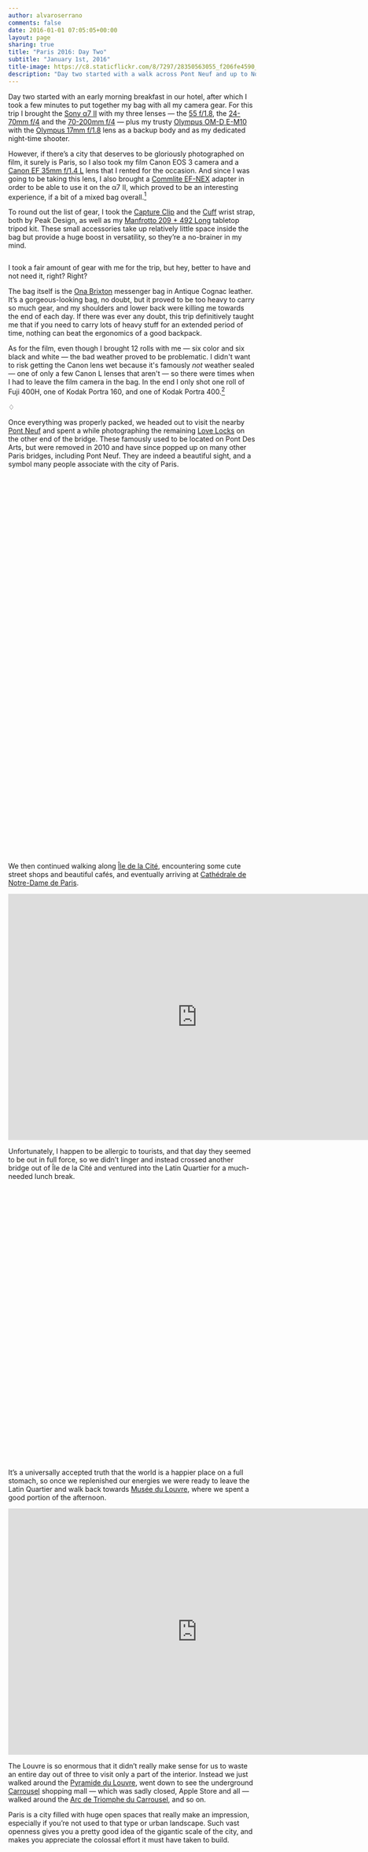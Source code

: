 ```yaml
---
author: alvaroserrano
comments: false
date: 2016-01-01 07:05:05+00:00
layout: page
sharing: true
title: "Paris 2016: Day Two"
subtitle: "January 1st, 2016"
title-image: https://c8.staticflickr.com/8/7297/28350563055_f206fe4590_o.jpg
description: "Day two started with a walk across Pont Neuf and up to Notre Dame, followed by a brief stop for lunch in the Latin Quartier, and then a stroll around Musée du Louvre, Jardin des Tuileries, Place de la Concorde and finally, L’église de la Madeleine."
---
```


Day two started with an early morning breakfast in our hotel, after which I took a few minutes to put together my bag with all my camera gear. For this trip I brought the [Sony α7 II](http://www.amazon.com/dp/B00PX8CHO6/?tag=analogsens-20) with my three lenses — the [55 f/1.8](http://www.amazon.com/dp/B00FSB799Q/?tag=analogsens-20), the [24-70mm f/4](http://www.amazon.com/dp/B00FSB79FU/?tag=analogsens-20) and the [70-200mm f/4](http://www.amazon.com/dp/B00I8BICEO/?tag=analogsens-20) — plus my trusty [Olympus OM-D E-M10](http://www.amazon.com/dp/B00HPQ09H6/?tag=analogsens-20) with the [Olympus 17mm f/1.8](http://www.amazon.com/dp/B00CI3R4VU/?tag=analogsens-20) lens as a backup body and as my dedicated night-time shooter.

However, if there’s a city that deserves to be gloriously photographed on film, it surely is Paris, so I also took my film Canon EOS 3 camera and a [Canon EF 35mm f/1.4 L](http://www.amazon.com/dp/B00009R6WY/?tag=analogsens-20) lens that I rented for the occasion. And since I was going to be taking this lens, I also brought a [Commlite EF-NEX](http://www.amazon.com/dp/B00DW0EV2I/?tag=analogsens-20) adapter in order to be able to use it on the α7 II, which proved to be an interesting experience, if a bit of a mixed bag overall.[^Daytwo1]

[^Daytwo1]: Unfortunately, AF is pretty unreliable with this lens, even in good light, so I spent about 90% of my time using it in MF mode. I was honestly expecting AF performance to be significantly better with this adapter. Alas, that was not the case for me at all. Suffice it to say, I’ve already sent the adapter back to Amazon.

To round out the list of gear, I took the [Capture Clip](http://www.amazon.com/dp/B00H7JGOS4/?tag=analogsens-20) and the [Cuff](http://www.amazon.com/dp/B0115FC0B0/?tag=analogsens-20) wrist strap, both by Peak Design, as well as my [Manfrotto 209 + 492 Long](http://www.amazon.com/dp/B002VD8380/?tag=analogsens-20) tabletop tripod kit. These small accessories take up relatively little space inside the bag but provide a huge boost in versatility, so they’re a no-brainer in my mind.

<figure class="full-width">
	<a class="fancybox" rel="galleryParis2" href="https://farm2.staticflickr.com/1507/24147838733_36853de218_o.jpg"><img src="https://farm2.staticflickr.com/1507/24147838733_36853de218_o.jpg" alt="" /></a>
</figure>

<p class="caption">I took a fair amount of gear with me for the trip, but hey, better to have and not need it, right? Right?</p>

The bag itself is the [Ona Brixton](http://www.amazon.com/dp/B00AEB3PPC/?tag=analogsens-20) messenger bag in Antique Cognac leather. It’s a gorgeous-looking bag, no doubt, but it proved to be too heavy to carry so much gear, and my shoulders and lower back were killing me towards the end of each day. If there was ever any doubt, this trip definitively taught me that if you need to carry lots of heavy stuff for an extended period of time, nothing can beat the ergonomics of a good backpack.

As for the film, even though I brought 12 rolls with me — six color and six black and white — the bad weather proved to be problematic. I didn't want to risk getting the Canon lens wet because it's famously _not_ weather sealed — one of only a few Canon L lenses that aren't — so there were times when I had to leave the film camera in the bag. In the end I only shot one roll of Fuji 400H, one of Kodak Portra 160, and one of Kodak Portra 400.[^Daytwo2]

[^Daytwo2]: These are three high-quality film stocks, and for the first time ever I had them processed and scanned by [a professional film lab](http://carmencitafilmlab.com). I'm quite happy with the results, but if I'm being 100% honest, I'm not seeing a big enough quality difference to justify the extra cost, so in all likelihood I will continue to scan my film rolls at home for the foreseeable future.

<p class="card-separator">♢</p>

Once everything was properly packed, we headed out to visit the nearby [Pont Neuf](https://en.wikipedia.org/wiki/Pont_Neuf) and spent a while photographing the remaining [Love Locks](https://en.wikipedia.org/wiki/Love_lock) on the other end of the bridge. These famously used to be located on Pont Des Arts, but were removed in 2010 and have since popped up on many other Paris bridges, including Pont Neuf. They are indeed a beautiful sight, and a symbol many people associate with the city of Paris.

<section class="photoset">
	<figure class="full-width">
		<a class="fancybox" rel="galleryParis2" href="https://farm2.staticflickr.com/1684/24677050241_1ab6ebb9a9_o.jpg"><img src="https://farm2.staticflickr.com/1684/24677050241_1ab6ebb9a9_o.jpg" alt="" /></a>
	</figure>
	<figure class="sidebyside">
		<div class="stretchy-wrapper" style="padding-bottom:39.6%">
			<a class="fancybox" rel="galleryParis2" href="https://farm2.staticflickr.com/1611/24744339206_a207db2edb_o.jpg"><img src="https://farm2.staticflickr.com/1611/24744339206_a207db2edb_o.jpg" alt="" /></a>
			<a class="fancybox" rel="galleryParis2" href="https://farm2.staticflickr.com/1707/24681663231_c19972e0d7_o.jpg"><img src="https://farm2.staticflickr.com/1707/24681663231_c19972e0d7_o.jpg" alt="" /></a>
		</div>
	</figure>
	<figure class="sidebyside">
		<div class="stretchy-wrapper" style="padding-bottom:34.8%">
			<a class="fancybox" rel="galleryParis2" href="https://farm2.staticflickr.com/1513/24479785020_744187e6df_o.jpg"><img src="https://farm2.staticflickr.com/1513/24479785020_744187e6df_o.jpg" alt="" /></a>
			<a class="fancybox" rel="galleryParis2" href="https://farm2.staticflickr.com/1652/24770550905_669d9e3a1b_o.jpg"><img src="https://farm2.staticflickr.com/1652/24770550905_669d9e3a1b_o.jpg" alt="" /></a>
		</div>
	</figure>
	<figure class="full-width">
		<a class="fancybox" rel="galleryParis2" href="https://farm2.staticflickr.com/1563/24653136252_6225a00e01_o.jpg"><img src="https://farm2.staticflickr.com/1563/24653136252_6225a00e01_o.jpg" alt="" /></a>
	</figure>
	<figure class="sidebyside">
		<div class="stretchy-wrapper" style="padding-bottom:32.97%">
			<a class="fancybox" rel="galleryParis2" href="https://farm2.staticflickr.com/1535/24652963552_37ae608092_o.jpg"><img src="https://farm2.staticflickr.com/1535/24652963552_37ae608092_o.jpg" alt="" /></a>
			<a class="fancybox" rel="galleryParis2" href="https://farm2.staticflickr.com/1647/24142464544_d750749c04_o.jpg"><img src="https://farm2.staticflickr.com/1647/24142464544_d750749c04_o.jpg" alt="" /></a>
	</div>
	</figure>
	<figure class="full-width">
		<a class="fancybox" rel="galleryParis2" href="https://farm2.staticflickr.com/1691/24744725576_6b5b5f47bd_o.jpg"><img src="https://farm2.staticflickr.com/1691/24744725576_6b5b5f47bd_o.jpg" alt="" /></a>
	</figure>
	<figure class="sidebyside">
		<div class="stretchy-wrapper" style="padding-bottom:35.41%">
			<a class="fancybox" rel="galleryParis2" href="https://farm2.staticflickr.com/1506/24408089739_1176c0f118_o.jpg"><img src="https://farm2.staticflickr.com/1506/24408089739_1176c0f118_o.jpg" alt="" /></a>
			<a class="fancybox" rel="galleryParis2" href="https://farm2.staticflickr.com/1512/24142802554_b83b4ed40e_o.jpg"><img src="https://farm2.staticflickr.com/1512/24142802554_b83b4ed40e_o.jpg" alt="" /></a>
	</div>
	</figure>
	<figure class="full-width">
		<a class="fancybox" rel="galleryParis2" href="https://farm2.staticflickr.com/1488/24475046170_c40288bc10_o.jpg"><img src="https://farm2.staticflickr.com/1488/24475046170_c40288bc10_o.jpg" alt="" /></a>
	</figure>
</section>

We then continued walking along [Île de la Cité](https://en.wikipedia.org/wiki/Île_de_la_Cité), encountering some cute street shops and beautiful cafés, and eventually arriving at [Cathédrale de Notre-Dame de Paris](https://en.wikipedia.org/wiki/Notre_Dame_de_Paris). 

<section class="google-maps"><iframe src="https://www.google.com/maps/embed?pb=!1m62!1m12!1m3!1d5250.239533610485!2d2.341413129072554!3d48.85592652624653!2m3!1f0!2f0!3f0!3m2!1i1024!2i768!4f13.1!4m47!3e2!4m5!1s0x47e66e21ef51e16f%3A0x8e316c31053467de!2s19+Rue+du+Pont+Neuf%2C+75001+Paris%2C+Francia!3m2!1d48.8603483!2d2.3440535!4m5!1s0x47e66e208ddb058b%3A0xd469600dcb63f51b!2sPuente+Nuevo%2C+75001+Paris%2C+Francia!3m2!1d48.85705!2d2.3413252!4m5!1s0x47e66e2005ae567d%3A0x33ff7de2fe1d9f6d!2sQuai+de+l&#39;Horloge%2C+75001+Paris%2C+Francia!3m2!1d48.8569051!2d2.3437251999999997!4m5!1s0x47e671e1dcf206f7%3A0xaae327403974927!2sQuai+de+la+Corse%2C+75004+Paris%2C+Francia!3m2!1d48.855661999999995!2d2.3483175!4m5!1s0x47e671e188f37ed7%3A0x56025d2d8be8fafa!2sRue+d&#39;Arcole%2C+75004+Paris%2C+Francia!3m2!1d48.854382199999996!2d2.3497787!4m5!1s0x47e671e19ff53a01%3A0x36401da7abfa068d!2sCath%C3%A9drale+Notre-Dame+de+Paris%2C+6+Parvis+Notre+Dame+-+Place+Jean-Paul+II%2C+75004+Paris%2C+Francia!3m2!1d48.8529682!2d2.3499021!4m3!3m2!1d48.8514908!2d2.3472569!4m5!1s0x47e671e0962fe41b%3A0xdb0cdd91d5b97c5f!2sRue+Saint-S%C3%A9verin%2C+75005+Paris%2C+Francia!3m2!1d48.8524673!2d2.3450972!5e0!3m2!1ses!2ses!4v1454509347938" width="768" height="500" frameborder="0" style="border:0" allowfullscreen></iframe></section>

Unfortunately, I happen to be allergic to tourists, and that day they seemed to be out in full force, so we didn’t linger and instead crossed another bridge out of Île de la Cité and ventured into the Latin Quartier for a much-needed lunch break.

<section class="photoset">
	<figure class="full-width">
		<a class="fancybox" rel="galleryParis2" href="https://farm2.staticflickr.com/1548/24403294479_a9cf88d5b8_o.jpg"><img src="https://farm2.staticflickr.com/1548/24403294479_a9cf88d5b8_o.jpg" alt="" /></a>
	</figure>
	<figure class="sidebyside">
		<div class="stretchy-wrapper" style="padding-bottom:33.15%">
			<a class="fancybox" rel="galleryParis2" href="https://farm2.staticflickr.com/1570/24653136042_265c6b42d1_o.jpg"><img src="https://farm2.staticflickr.com/1570/24653136042_265c6b42d1_o.jpg" alt="" /></a>
			<a class="fancybox" rel="galleryParis2" href="https://farm2.staticflickr.com/1615/24403294339_da6bb83935_o.jpg"><img src="https://farm2.staticflickr.com/1615/24403294339_da6bb83935_o.jpg" alt="" /></a>
	</div>
	</figure>
	<figure class="full-width">
		<a class="fancybox" rel="galleryParis2" href="https://farm2.staticflickr.com/1708/24653136162_bff1f2f14e_o.jpg"><img src="https://farm2.staticflickr.com/1708/24653136162_bff1f2f14e_o.jpg" alt="" /></a>
	</figure>
	<figure class="sidebyside">
		<div class="stretchy-wrapper" style="padding-bottom:33.02%">
			<a class="fancybox" rel="galleryParis2" href="https://farm2.staticflickr.com/1583/24653136112_0e56765c65_o.jpg"><img src="https://farm2.staticflickr.com/1583/24653136112_0e56765c65_o.jpg" alt="" /></a>
			<a class="fancybox" rel="galleryParis2" href="https://farm2.staticflickr.com/1655/24744725486_e091f66eed_o.jpg"><img src="https://farm2.staticflickr.com/1655/24744725486_e091f66eed_o.jpg" alt="" /></a>
	</div>
	</figure>
	<figure class="full-width">
		<a class="fancybox" rel="galleryParis2" href="https://farm2.staticflickr.com/1656/24770947885_9fba212ce0_o.jpg"><img src="https://farm2.staticflickr.com/1656/24770947885_9fba212ce0_o.jpg" alt="" /></a>
	</figure>
	<figure class="sidebyside">
		<div class="stretchy-wrapper" style="padding-bottom:33.113%">
			<a class="fancybox" rel="galleryParis2" href="https://farm2.staticflickr.com/1622/24475428860_906201f6a4_o.jpg"><img src="https://farm2.staticflickr.com/1622/24475428860_906201f6a4_o.jpg" alt="" /></a>
			<a class="fancybox" rel="galleryParis2" href="https://farm2.staticflickr.com/1453/24744725356_c1d53746a9_o.jpg"><img src="https://farm2.staticflickr.com/1453/24744725356_c1d53746a9_o.jpg" alt="" /></a>
	</div>
	</figure>
	<figure class="full-width">
		<a class="fancybox" rel="galleryParis2" href="https://farm2.staticflickr.com/1471/24677449031_8638ab385b_o.jpg"><img src="https://farm2.staticflickr.com/1471/24677449031_8638ab385b_o.jpg" alt="" /></a>
	</figure>
</section>

It’s a universally accepted truth that the world is a happier place on a full stomach, so once we replenished our energies we were ready to leave the Latin Quartier and walk back towards [Musée du Louvre](https://en.wikipedia.org/wiki/Louvre), where we spent a good portion of the afternoon. 

<section class="google-maps"><iframe src="https://www.google.com/maps/embed?pb=!1m44!1m12!1m3!1d5250.188163681856!2d2.3385705290726015!3d48.85641632617765!2m3!1f0!2f0!3f0!3m2!1i1024!2i768!4f13.1!4m29!3e2!4m5!1s0x47e671e0962fe41b%3A0xdb0cdd91d5b97c5f!2sRue+Saint-S%C3%A9verin%2C+75005+Paris%2C+Francia!3m2!1d48.8524673!2d2.3450972!4m3!3m2!1d48.853242099999996!2d2.3440513!4m5!1s0x47e66e1fd0b911a5%3A0xcce1e4febc527859!2sPont+au+Change%2C+Quai+de+la+M%C3%A9gisserie%2C+75001+Paris%2C+Francia!3m2!1d48.856547899999995!2d2.346666!4m5!1s0x47e66e20fd13226b%3A0x9707207c217954cc!2sQuai+du+Louvre%2C+75001+Paris%2C+Francia!3m2!1d48.8589896!2d2.3398577!4m5!1s0x47e66e26b717ee89%3A0xae01efbe34d9c090!2zQ291ciBDYXJyw6llLCBQYXLDrXMsIEZyYW5jaWE!3m2!1d48.8603514!2d2.3385962!5e0!3m2!1ses!2ses!4v1454509613212" width="768" height="500" frameborder="0" style="border:0" allowfullscreen></iframe></section>

The Louvre is so enormous that it didn’t really make sense for us to waste an entire day out of three to visit only a part of the interior. Instead we just walked around the [Pyramide du Louvre](https://en.wikipedia.org/wiki/Louvre_Pyramid), went down to see the underground [Carrousel](https://en.wikipedia.org/wiki/Carrousel_du_Louvre) shopping mall — which was sadly closed, Apple Store and all — walked around the [Arc de Triomphe du Carrousel](https://en.wikipedia.org/wiki/Arc_de_Triomphe_du_Carrousel), and so on.

Paris is a city filled with huge open spaces that really make an impression, especially if you’re not used to that type or urban landscape. Such vast openness gives you a pretty good idea of the gigantic scale of the city, and makes you appreciate the colossal effort it must have taken to build.

<section class="photoset">
	<figure class="sidebyside">
		<div class="stretchy-wrapper" style="padding-bottom:34.9%">
			<a class="fancybox" rel="galleryParis2" href="https://farm2.staticflickr.com/1558/24744725316_b6b29ef01d_o.jpg"><img src="https://farm2.staticflickr.com/1558/24744725316_b6b29ef01d_o.jpg" alt="" /></a>
			<a class="fancybox" rel="galleryParis2" href="https://farm2.staticflickr.com/1594/24403294259_63754cf032_o.jpg"><img src="https://farm2.staticflickr.com/1594/24403294259_63754cf032_o.jpg" alt="" /></a>
	</div>
	</figure>
	<figure class="sidebyside">
		<div class="stretchy-wrapper" style="padding-bottom:39.55%">
			<a class="fancybox" rel="galleryParis2" href="https://farm2.staticflickr.com/1568/24770947745_35f0777f4a_o.jpg"><img src="https://farm2.staticflickr.com/1568/24770947745_35f0777f4a_o.jpg" alt="" /></a>
			<a class="fancybox" rel="galleryParis2" href="https://farm2.staticflickr.com/1445/24481338010_8bee34e8f0_o.jpg"><img src="https://farm2.staticflickr.com/1445/24481338010_8bee34e8f0_o.jpg" alt="" /></a>
	</div>
	</figure>
	<figure class="full-width">
		<a class="fancybox" rel="galleryParis2" href="https://farm2.staticflickr.com/1441/24683677911_4430f3e337_o.jpg"><img src="https://farm2.staticflickr.com/1441/24683677911_4430f3e337_o.jpg" alt="" /></a>
	</figure>
	<figure class="full-width">
		<a class="fancybox" rel="galleryParis2" href="https://farm2.staticflickr.com/1606/24744725226_cb415a3625_o.jpg"><img src="https://farm2.staticflickr.com/1606/24744725226_cb415a3625_o.jpg" alt="" /></a>
	</figure>
	<figure class="sidebyside">
		<div class="stretchy-wrapper" style="padding-bottom:31.45%">
			<a class="fancybox" rel="galleryParis2" href="https://farm2.staticflickr.com/1488/24770947685_517fe2b940_o.jpg"><img src="https://farm2.staticflickr.com/1488/24770947685_517fe2b940_o.jpg" alt="" /></a>
			<a class="fancybox" rel="galleryParis2" href="https://farm2.staticflickr.com/1706/24475428670_07374b8710_o.jpg"><img src="https://farm2.staticflickr.com/1706/24475428670_07374b8710_o.jpg" alt="" /></a>
	</div>
	</figure>
	<figure class="full-width">
		<a class="fancybox" rel="galleryParis2" href="https://farm2.staticflickr.com/1538/24403294109_2627b1a9df_o.jpg"><img src="https://farm2.staticflickr.com/1538/24403294109_2627b1a9df_o.jpg" alt="" /></a>
	</figure>
	<figure class="sidebyside">
		<div class="stretchy-wrapper" style="padding-bottom:34.75%">
			<a class="fancybox" rel="galleryParis2" href="https://farm2.staticflickr.com/1487/24142802234_a5f7071716_o.jpg"><img src="https://farm2.staticflickr.com/1487/24142802234_a5f7071716_o.jpg" alt="" /></a>
			<a class="fancybox" rel="galleryParis2" href="https://farm2.staticflickr.com/1694/24750763276_327645bdf3_o.jpg"><img src="https://farm2.staticflickr.com/1694/24750763276_327645bdf3_o.jpg" alt="" /></a>
	</div>
	</figure>
</section>

We tried to breathe in the atmosphere of the place as much as possible, and then we continued walking along the [Jardin des Tuileries](https://en.wikipedia.org/wiki/Tuileries_Garden) up to [Place de la Concorde](https://en.wikipedia.org/wiki/Place_de_la_Concorde). This is a beautiful walk, and I wish we had been a bit luckier with the weather, because the overcast day and cold temperatures were not exactly encouraging us to stay outside. Fortunately, there were plenty of interesting photo opportunities along the way.

<section class="google-maps"><iframe src="https://www.google.com/maps/embed?pb=!1m34!1m12!1m3!1d5249.462991886337!2d2.3241589001973653!3d48.8633302747986!2m3!1f0!2f0!3f0!3m2!1i1024!2i768!4f13.1!4m19!3e2!4m5!1s0x47e66e267a32d441%3A0xb0088e1f7c07f451!2sLouvre+Pyramid%2C+75001+Paris!3m2!1d48.8610135!2d2.3358583!4m5!1s0x47e66e2f4dbfd055%3A0xdd4efd9b8b7365b5!2sArc+de+Triomphe+du+Carrousel%2C+Paris%2C+France!3m2!1d48.861723!2d2.3328789999999997!4m5!1s0x47e66fcd61ae0a01%3A0x18030de10e25ab2c!2sPlace+de+la+Concorde%2C+Paris%2C+France!3m2!1d48.8656331!2d2.3212357!5e0!3m2!1sen!2ses!4v1454494637390" width="768" height="500" frameborder="0" style="border:0" allowfullscreen></iframe></section>

A while later we reached the [Grande Roue de Paris](https://en.wikipedia.org/wiki/Roue_de_Paris), a giant ferris wheel that is erected in Place de la Concorde every year for Christmas and which gives the city an unmistakeable holiday vibe.

<section class="photoset">
	<figure class="full-width">
		<a class="fancybox" rel="galleryParis2" href="https://farm2.staticflickr.com/1688/24475428550_d0e5f99d92_o.jpg"><img src="https://farm2.staticflickr.com/1688/24475428550_d0e5f99d92_o.jpg" alt="" /></a>
	</figure>
	<figure class="sidebyside">
		<div class="stretchy-wrapper" style="padding-bottom:48.25%">
			<a class="fancybox" rel="galleryParis2" href="https://farm2.staticflickr.com/1643/24744725076_f20b53398e_o.jpg"><img src="https://farm2.staticflickr.com/1643/24744725076_f20b53398e_o.jpg" alt="" /></a>
			<a class="fancybox" rel="galleryParis2" href="https://farm2.staticflickr.com/1665/24653135672_02e2960eda_o.jpg"><img src="https://farm2.staticflickr.com/1665/24653135672_02e2960eda_o.jpg" alt="" /></a>
	</div>
	</figure>
	<figure class="full-width">
		<a class="fancybox" rel="galleryParis2" href="https://farm2.staticflickr.com/1547/24744725046_8a8a4135d9_o.jpg"><img src="https://farm2.staticflickr.com/1547/24744725046_8a8a4135d9_o.jpg" alt="" /></a>
	</figure>
	<figure class="full-width">
		<a class="fancybox" rel="galleryParis2" href="https://farm2.staticflickr.com/1678/24144100423_1edbb26bf4_o.jpg"><img src="https://farm2.staticflickr.com/1678/24144100423_1edbb26bf4_o.jpg" alt="" /></a>
	</figure>
	<figure class="sidebyside">
		<div class="stretchy-wrapper" style="padding-bottom:33.02%">
			<a class="fancybox" rel="galleryParis2" href="https://farm2.staticflickr.com/1551/24144100483_a906bc5939_o.jpg"><img src="https://farm2.staticflickr.com/1551/24144100483_a906bc5939_o.jpg" alt="" /></a>
			<a class="fancybox" rel="galleryParis2" href="https://farm2.staticflickr.com/1496/24142801904_b44730d45b_o.jpg"><img src="https://farm2.staticflickr.com/1496/24142801904_b44730d45b_o.jpg" alt="" /></a>
	</div>
	</figure>
	<figure class="full-width">
		<a class="fancybox" rel="galleryParis2" href="https://farm2.staticflickr.com/1669/24475428340_fbcf53af68_o.jpg"><img src="https://farm2.staticflickr.com/1669/24475428340_fbcf53af68_o.jpg" alt="" /></a>
	</figure>
	<figure class="full-width">
		<a class="fancybox" rel="galleryParis2" href="https://farm2.staticflickr.com/1713/24677448511_c938f82d50_o.jpg"><img src="https://farm2.staticflickr.com/1713/24677448511_c938f82d50_o.jpg" alt="" /></a>
	</figure>
	<figure class="sidebyside">
		<div class="stretchy-wrapper" style="padding-bottom:52.26%">
			<a class="fancybox" rel="galleryParis2" href="https://farm2.staticflickr.com/1706/24770947145_4fa53761ec_o.jpg"><img src="https://farm2.staticflickr.com/1706/24770947145_4fa53761ec_o.jpg" alt="" /></a>
			<a class="fancybox" rel="galleryParis2" href="https://farm2.staticflickr.com/1453/24163698693_aac2cce8f4_o.jpg"><img src="https://farm2.staticflickr.com/1453/24163698693_aac2cce8f4_o.jpg" alt="" /></a>
	</div>
	</figure>
	<figure class="full-width">
		<a class="fancybox" rel="galleryParis2" href="https://farm2.staticflickr.com/1512/24144100223_0679a055f4_o.jpg"><img src="https://farm2.staticflickr.com/1512/24144100223_0679a055f4_o.jpg" alt="" /></a>
	</figure>
</section>

By now it was getting darker and we were also getting a bit tired ourselves, so we headed out of Place de la Concorde and walked along Rue Royale until our final destination of the day: [L’église de la Madeleine](https://en.wikipedia.org/wiki/La_Madeleine,_Paris).

<section class="google-maps"><iframe src="https://www.google.com/maps/embed?pb=!1m34!1m12!1m3!1d2624.494878513256!2d2.320521651562002!3d48.8678418078931!2m3!1f0!2f0!3f0!3m2!1i1024!2i768!4f13.1!4m19!3e2!4m5!1s0x47e66fcd61ae0a01%3A0x18030de10e25ab2c!2sPlace+de+la+Concorde%2C+Paris%2C+France!3m2!1d48.8656331!2d2.3212357!4m5!1s0x47e66e32caa91cb7%3A0xf731154588831f20!2sRue+Royale%2C+75008+Paris%2C+France!3m2!1d48.8683778!2d2.3232624!4m5!1s0x47e66e32f5011cef%3A0x5ff753fc9448c2b6!2sL&#39;%C3%A9glise+de+la+Madeleine%2C+Place+de+la+Madeleine%2C+Paris%2C+France!3m2!1d48.8700435!2d2.3245502!5e0!3m2!1sen!2ses!4v1454494777784" width="768" height="500" frameborder="0" style="border:0" allowfullscreen></iframe></section>

Religious inclinations aside, La Madeleine is an awe-inspiring structure. Erected in the middle of a spacious square, it proudly stands tall for everyone to see. Luckily, there was no line to get inside, so we managed to visit the interior for a few minutes before calling it a day and going back to the hotel.

<section class="photoset">
	<figure class="full-width">
		<a class="fancybox" rel="galleryParis2" href="https://farm2.staticflickr.com/1500/24653135382_8e330d185c_o.jpg"><img src="https://farm2.staticflickr.com/1500/24653135382_8e330d185c_o.jpg" alt="" /></a>
	</figure>
	<figure class="sidebyside">
		<div class="stretchy-wrapper" style="padding-bottom:33.745%">
			<a class="fancybox" rel="galleryParis2" href="https://farm2.staticflickr.com/1580/24677448411_68a122c5ae_o.jpg"><img src="https://farm2.staticflickr.com/1580/24677448411_68a122c5ae_o.jpg" alt="" /></a>
			<a class="fancybox" rel="galleryParis2" href="https://farm2.staticflickr.com/1516/24142801664_c50ac9bee6_o.jpg"><img src="https://farm2.staticflickr.com/1516/24142801664_c50ac9bee6_o.jpg" alt="" /></a>
	</div>
	</figure>
	<figure class="sidebyside">
		<div class="stretchy-wrapper" style="padding-bottom:35.55%">
			<a class="fancybox" rel="galleryParis2" href="https://farm2.staticflickr.com/1655/24422805129_0c7a55e2d2_o.jpg"><img src="https://farm2.staticflickr.com/1655/24422805129_0c7a55e2d2_o.jpg" alt="" /></a>
			<a class="fancybox" rel="galleryParis2" href="https://farm2.staticflickr.com/1533/24744724596_8a79719d9a_o.jpg"><img src="https://farm2.staticflickr.com/1533/24744724596_8a79719d9a_o.jpg" alt="" /></a>
	</div>
	</figure>
	<figure class="full-width">
		<a class="fancybox" rel="galleryParis2" href="https://farm2.staticflickr.com/1714/24677448341_b3dce5d471_o.jpg"><img src="https://farm2.staticflickr.com/1714/24677448341_b3dce5d471_o.jpg" alt="" /></a>
	</figure>
</section>

After such a long day and considering we had been up quite late the previous night, it will come as no surprise that by this point we were totally exhausted, so instead of walking to the hotel, we grabbed a couple of bicycles from [the Velib’ public system](http://en.velib.paris.fr/How-it-works) and that way we managed to make it back in just a few minutes.

That night we grabbed a quick bite near the hotel and then crashed into bed quite early in order to rest as much as possible for the next day.

Don’t miss [Day Three](/photostories/paris_2016/day_3/#landing-point) to know how this photo story continues.